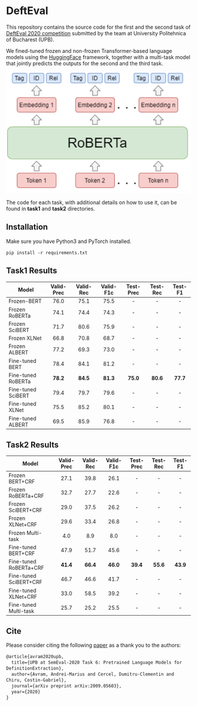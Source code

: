 # DeftEval

This repository contains the source code for the first and the second task of [DeftEval 2020 competition](https://competitions.codalab.org/competitions/22759)
submitted by the team at University Politehnica of Bucharest (UPB).

We fined-tuned frozen and non-frozen Transformer-based language models using the [HuggingFace](https://github.com/huggingface/transformers) framework, together with a multi-task model that jointly predicts the outputs for the second and the third task.

<p align="center">
  <img src="https://raw.githubusercontent.com/avramandrei/DeftEval/master/resources/multitask_system.png">
</p>

The code for each task, with additional details on how to use it, can be found in **task1** and **task2** directories.

## Installation

Make sure you have Python3 and PyTorch installed.

```
pip install -r requirements.txt
```

## Task1 Results

| Model | Valid-Prec | Valid-Rec | Valid-F1c | Test-Prec | Test-Rec | Test-F1 |
--------| :----------: | :----------: | :----------: | :----------: | :----------: | :----------: |
Frozen-BERT | 76.0 | 75.1 | 75.5 | - | - | - |
Frozen RoBERTa | 74.1 | 74.4 | 74.3 | - | - | - |
Frozen SciBERT | 71.7 | 80.6 | 75.9 | - | - | - |
Frozen XLNet | 66.8 | 70.8 | 68.7 | - | - | - |
Frozen ALBERT | 77.2 | 69.3 | 73.0 | - | - | - |
Fine-tuned BERT | 78.4 | 84.1 | 81.2 | - | - | - |
Fine-tuned RoBERTa | **78.2** | **84.5** | **81.3** | **75.0** | **80.6** | **77.7** |
Fine-tuned SciBERT | 79.4 | 79.7 | 79.6 | - | - | - |
Fine-tuned XLNet | 75.5 | 85.2 | 80.1 | - | - | - |
Fine-tuned ALBERT | 69.5 | 85.9 | 76.8 | - | - | - |

## Task2 Results

| Model | Valid-Prec | Valid-Rec | Valid-F1c | Test-Prec | Test-Rec | Test-F1 |
--------| :----------: | :----------: | :----------: | :----------: | :----------: | :----------: |
Frozen BERT+CRF | 27.1 | 39.8 | 26.1 | - | - | - |
Frozen RoBERTa+CRF | 32.7 | 27.7 | 22.6 | - | - | - |
Frozen SciBERT+CRF | 29.0 | 37.5 | 26.2 | - | - | - |
Frozen XLNet+CRF | 29.6 | 33.4 | 26.8 | - | - | - |
Frozen Multi-task | 4.0 | 8.9 | 8.0 | - | - | - |
Fine-tuned BERT+CRF | 47.9 | 51.7 | 45.6 | - | - | - |
Fine-tuned RoBERTa+CRF | **41.4** | **66.4** | **46.0** | **39.4** | **55.6** | **43.9** |
Fine-tuned SciBERT+CRF | 46.7 | 46.6 | 41.7 | - | - | - |
Fine-tuned XLNet+CRF | 33.0 | 58.5 | 39.2 | - | - | - |
Fine-tuned Multi-task | 25.7 | 25.2 | 25.5 | - | - | - |

## Cite
Please consider citing the following [paper](https://arxiv.org/abs/2009.05603) as a thank you to the authors: 
```
@article{avram2020upb,
  title={UPB at SemEval-2020 Task 6: Pretrained Language Models for DefinitionExtraction},
  author={Avram, Andrei-Marius and Cercel, Dumitru-Clementin and Chiru, Costin-Gabriel},
  journal={arXiv preprint arXiv:2009.05603},
  year={2020}
}
```
